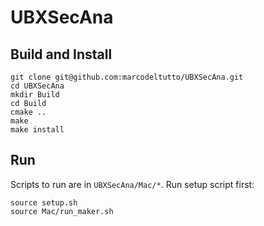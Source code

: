 # UBXSecAna

## Build and Install
```
git clone git@github.com:marcodeltutto/UBXSecAna.git
cd UBXSecAna
mkdir Build
cd Build
cmake ..
make
make install
```

## Run
Scripts to run are in `UBXSecAna/Mac/*`. Run setup script first:
```
source setup.sh
source Mac/run_maker.sh
```